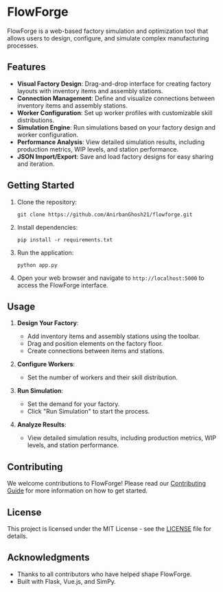 # FlowForge

FlowForge is a web-based factory simulation and optimization tool that allows users to design, configure, and simulate complex manufacturing processes.

## Features

- **Visual Factory Design**: Drag-and-drop interface for creating factory layouts with inventory items and assembly stations.
- **Connection Management**: Define and visualize connections between inventory items and assembly stations.
- **Worker Configuration**: Set up worker profiles with customizable skill distributions.
- **Simulation Engine**: Run simulations based on your factory design and worker configuration.
- **Performance Analysis**: View detailed simulation results, including production metrics, WIP levels, and station performance.
- **JSON Import/Export**: Save and load factory designs for easy sharing and iteration.

## Getting Started

1. Clone the repository:
   ```
   git clone https://github.com/AnirbanGhosh21/flowforge.git
   ```

2. Install dependencies:
   ```
   pip install -r requirements.txt
   ```

3. Run the application:
   ```
   python app.py
   ```

4. Open your web browser and navigate to `http://localhost:5000` to access the FlowForge interface.

## Usage

1. **Design Your Factory**:
   - Add inventory items and assembly stations using the toolbar.
   - Drag and position elements on the factory floor.
   - Create connections between items and stations.

2. **Configure Workers**:
   - Set the number of workers and their skill distribution.

3. **Run Simulation**:
   - Set the demand for your factory.
   - Click "Run Simulation" to start the process.

4. **Analyze Results**:
   - View detailed simulation results, including production metrics, WIP levels, and station performance.

## Contributing

We welcome contributions to FlowForge! Please read our [Contributing Guide](CONTRIBUTING.md) for more information on how to get started.

## License

This project is licensed under the MIT License - see the [LICENSE](LICENSE) file for details.

## Acknowledgments

- Thanks to all contributors who have helped shape FlowForge.
- Built with Flask, Vue.js, and SimPy.